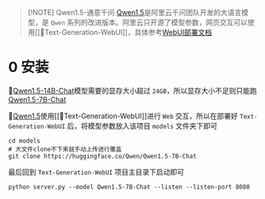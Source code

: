 > [!NOTE] Qwen1.5-通意千问
> [Qwen1.5](https://github.com/QwenLM/Qwen1.5)是阿里云千问团队开发的大语言模型，是 `Qwen` 系列的改进版本。阿里云只开源了模型参数，网页交互可以使用[[📃Text-Generation-WebUI]]，具体参考[WebUI部署文档](https://qwen.readthedocs.io/zh-cn/latest/web_ui/text_generation_webui.html)

# 0 安装

📌[Qwen1.5-14B-Chat](https://huggingface.co/Qwen/Qwen1.5-14B-Chat)模型需要的显存大小超过 `24GB`，所以显存大小不足则只能跑[Qwen1.5-7B-Chat](https://huggingface.co/Qwen/Qwen1.5-7B-Chat)

🌟[Qwen1.5](https://github.com/QwenLM/Qwen1.5)使用[[📃Text-Generation-WebUI]]进行 `Web` 交互，所以在部署好 `Text-Generation-WebUI` 后，将模型参数放入该项目 `models` 文件夹下即可

```shell
cd models
# 大文件clone不下来就手动上传进行覆盖
git clone https://huggingface.co/Qwen/Qwen1.5-7B-Chat
```

最后回到 `Text-Generation-WebUI` 项目主目录下启动即可

```shell
python server.py --model Qwen1.5-7B-Chat --listen --listen-port 8080
```
